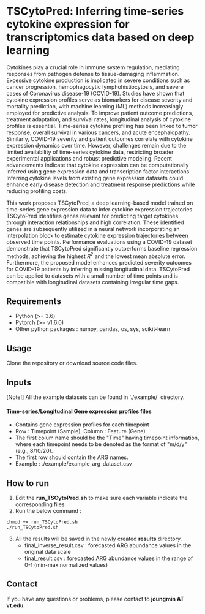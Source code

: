# TSCytoPred: Inferring time-series cytokine expression for transcriptomics data based on deep learning

Cytokines play a crucial role in immune system regulation, mediating responses from pathogen defense to tissue-damaging inflammation. Excessive cytokine production is implicated in severe conditions such as cancer progression, hemophagocytic lymphohistiocytosis, and severe cases of Coronavirus disease-19 (COVID-19). Studies have shown that cytokine expression profiles serve as biomarkers for disease severity and mortality prediction, with machine learning (ML) methods increasingly employed for predictive analysis. To improve patient outcome predictions, treatment adaptation, and survival rates, longitudinal analysis of cytokine profiles is essential. Time-series cytokine profiling has been linked to tumor response, overall survival in various cancers, and acute encephalopathy. Similarly, COVID-19 severity and patient outcomes correlate with cytokine expression dynamics over time. However, challenges remain due to the limited availability of time-series cytokine data, restricting broader experimental applications and robust predictive modeling. Recent advancements indicate that cytokine expression can be computationally inferred using gene expression data and transcription factor interactions. Inferring cytokine levels from existing gene expression datasets could enhance early disease detection and treatment response predictions while reducing profiling costs. 

This work proposes TSCytoPred, a deep learning-based model trained on time-series gene expression data to infer cytokine expression trajectories. TSCytoPred identifies genes relevant for predicting target cytokines through interaction relationships and high correlation. These identified genes are subsequently utilized in a neural network incorporating an interpolation block to estimate cytokine expression trajectories between observed time points. Performance evaluations using a COVID-19 dataset demonstrate that TSCytoPred significantly outperforms baseline regression methods, achieving the highest $R^2$ and the lowest mean absolute error. Furthermore, the proposed model enhances predicted severity outcomes for COVID-19 patients by inferring missing longitudinal data. TSCytoPred can be applied to datasets with a small number of time points and is compatible with longitudinal datasets containing irregular time gaps.

## Requirements
* Python (>= 3.6)
* Pytorch (>= v1.6.0)
* Other python packages : numpy, pandas, os, sys, scikit-learn

## Usage
Clone the repository or download source code files.

## Inputs
[Note!] All the example datasets can be found in './example/' directory.

#### Time-series/Longitudinal Gene expression profiles files
* Contains gene expression profiles for each timepoint
* Row : Timepoint (Sample), Column : Feature (Gene)
* The first colum name should be the "Time" having timepoint information, where each timepoint needs to be denoted as the format of "m/d/y" (e.g., 8/10/20).
* The first row should contain the ARG names.
* Example : ./example/example_arg_dataset.csv

## How to run
1. Edit the **run_TSCytoPred.sh** to make sure each variable indicate the corresponding files.
2. Run the below command :
```
chmod +x run_TSCytoPred.sh
./run_TSCytoPred.sh
```

3. All the results will be saved in the newly created **results** directory.
   * final_inverse_result.csv : forecasted ARG abundance values in the original data scale
   * final_result.csv : forecasted ARG abundance values in the range of 0-1 (min-max normalized values)

## Contact
If you have any questions or problems, please contact to **joungmin AT vt.edu**.
